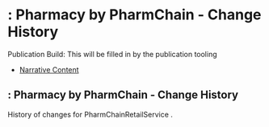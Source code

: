 # : Pharmacy by PharmChain - Change History

Publication Build: This will be filled in by the publication tooling

* [Narrative Content](HealthcareService-PharmChainRetailService.html)

## : Pharmacy by PharmChain - Change History

History of changes for PharmChainRetailService .